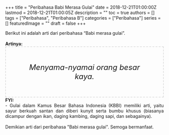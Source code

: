 +++
title = "Peribahasa Babi Merasa Gulai"
date = 2018-12-21T01:00:00Z
lastmod = 2018-12-21T01:00:05Z
description = ""
toc = true
authors = []
tags = ["Peribahasa", "Peribahasa B"]
categories = ["Peribahasa"]
series = []
featuredImage = ""
draft = false
+++

<div dir="ltr" style="text-align: left;" trbidi="on"><div style="text-align: justify;">Berikut ini adalah arti dari peribahasa “Babi merasa gulai”.</div><br /><div style="text-align: justify;"><b>Artinya:</b></div><div style="border: 2px dashed #ddd; font-size: 24px; height: auto; margin: 0 auto; padding: 50px; text-align: center; width: auto;"><i>Menyama-nyamai orang besar kaya.</i></div><div style="text-align: justify;"><b>FYI:</b><br />- Gulai dalam Kamus Besar Bahasa Indonesia (KBBI) memiliki arti, yaitu  sayur berkuah santan dan diberi kunyit serta bumbu khusus (biasanya dicampur dengan ikan, daging kambing, daging sapi, dan sebagainya).<br /><br /></div><div style="text-align: justify;">Demikian arti dari peribahasa "Babi merasa gulai". Semoga bermanfaat. </div></div>
